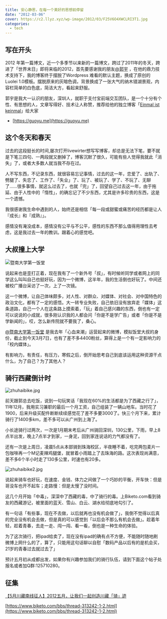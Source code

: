 ```yaml
---
title: 安心静思，在每一个美好的思想前停留
date: "2012-03-06"
cover: https://c2.llyz.xyz/wp-image/2012/03/F25V6O4XWCLRI3T1.jpg
categories:
  - tech
---
```


## 写在开头

2012 年第一篇博文，近一个多季节以来新的一篇博文，跨过了2011年的冬天，跨进了「世界末日」即将来临的2012，首先要感谢我的朋友[@郭宇](https://weibo.com/turingou) ，在他的鼎力技术支持下，我的博客终于摆脱了Wordpress 难看的默认主题，换成了原创的Luolei 1.0模板。摆脱原来的灰暗色调，背景换成了一张大气的纳木错湖景观，内容栏简单的白色底，简洁大方，看起来舒服。

郭宇是我大一认识的朋友，深圳人，就职于支付宝前端交互团队，是一个十分有个性、有思想的人，文章写得好、技术让人称赞，推荐给他的独立博客「[Einmal ist keinmal](https://blog.guoyu.me/)」给大家

- [https://guoyu.me](https://guoyu.me)

## 这个冬天和春天

过去的这段挺长的时间,屡次打开livewirter想写写博客，却总是无法下笔，要不就是下笔三四句、一两段就又删掉了，博客沉默了很久，可能有些人觉得我就此「消失」了，或者大多数人就当我不存在过。

人不写东西，不记录东西，就很容易忘记事情，过去的这一年，恋爱了、出轨了、劈腿了、失恋了、工作了、「失业」了、玩了、被玩了、学了、不玩了、无聊了……很多事情，就这么过去了，也就「完」了，回望自己过去这一年，由于拖延、由于人性中的「惰性」，的确忘记了不少东西，尤其是许多珍贵的东西，这是一个遗憾。

我很感谢我生命中遇到的人，始终还是相信「每一段或甜蜜或痛苦的经历都是让人『成长』和『成熟』」。

感情没有淹没成本，感情没有公平与不公平，感性的东西不那么值得用理性去考虑，这是我过去一年的教训。跟着心的感觉吧。

## 大叔撞上大学

![暨南大学第一饭堂](https://tp3.sinaimg.cn/2415939402/180/5620226140/1)

说起来也是歪打正着，现在我有了一个新外号「叔」，有时候听同学或者网上的同学这么叫叫自己也挺好玩，因为一个微博，这半年，我的生活倒也好玩了。中间还被校广播台采访了一次，上了一次镜。

这一个微博，让自己体味颇多，对人性、对群众、对媒体、对社会、对中国特色的政治文化，都有了一定的感悟。大一转专业失败，自己依旧没有放弃走「媒体」这条道路，自己一个人在这条路上摸索着，「玩」着自己感兴趣的东西，倒也有一定可以说说的小成就，很多刚认识我的人都会问「你是不是学广告」或者「你是不是学新闻的」，哎，怎么新传院就不要我了，桑心。

[@暨南大学第一饭堂](https://weibo.com/jnufan) 是我去年「心血来潮」运营起来的微博，模拟饭堂大叔的身份，截止到今天3月7日，也有了差不多4400粉丝，算得上是一个有一定影响力的「校内媒体」。

有影响力，有责任，有压力，寒假之后，倒开始思考自己到底该运用这种资源干点什么，为了自己？为了其他人？

## 骑行西藏倒计时

![zhuhaibike.jpg](https://c2.llyz.xyz/wp-image/2012/03/zhuhaibike.jpg)

前天跟郭总去吃饭，说到一句玩笑话「我现在60%的生活都是为了西藏之行了」，11年12月，我用实习兼职的最后一个月工资，自己组装了一辆山地车。当时花了1900，后来升级买配件断断续续感觉花了差不多要3000了。快三个月下来，累计骑行了1400多km，差不多可以从广州到上海了。

小长途骑行过两次，一次是1月期末考后从广州骑回深圳，130公里，下雨，早上8点半出发，晚上7点半才到家，一身泥，回到家连说话的力气都没有了。

还有一次是上周日，凌晨5点从本部骑到珠海校区，半夜睡不着，吃完两包麦片一包咖啡再一个M记麦辣鸡腿堡，就冒着小雨踏上了去珠海的路。这次表现尚满意，差不多6个半小时走了130多公里，时速也有20多。

![zhuhaibike2.jpg](https://c2.llyz.xyz/wp-image/2012/03/zhuhaibike2.jpg)

说起来骑车也好玩，在速度、金钱、体力之间做了一个巧妙的平衡，开车快：但是哥没车也开不起车；走路慢：但是太慢了没时间。

这几个月开始「中毒」，深深中了西藏的毒，中了骑行的毒。上Biketo.com看到骑友的西藏游记，被里面的蓝天、雪山、白云、湖水给彻底地勾引了。

有一句话「有些事，现在不去做，以后就再也没有机会做了」，我倒不觉得以后真的完全没有机会去做，但是真的可以感觉到「以后会不那么有机会去做」。趁着年轻，趁着青春，去走一走、闯一闯、看一看，倒也是一种生命的体验。

为了这次骑行，把ipad给卖了，现在没有ipad的确有点不方便，不能随时随地刷微博上网什么的了，算了，只能用这句话聊以自慰「数码产品以后有的是机会买，21岁的青春过去就过去了」

预计五月初从成都出发，如果你有兴趣参加我们的骑行队伍，请到下面这个帖子处报名或者加Q群:125710280。

## 征集

[【5月川藏南线征人】2012五月，让我们一起创造川藏「骑」迹](https://www.biketo.com/bbs/thread-313242-1-1.html)

[https://www.biketo.com/bbs/thread-313242-1-2.html](https://www.biketo.com/bbs/thread-313242-1-2.html)
